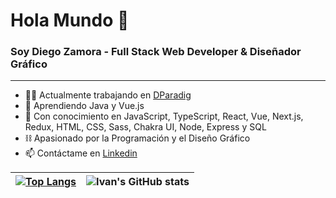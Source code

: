 <h1 >Hola Mundo 👋</h1>
<h3 >Soy Diego Zamora - Full Stack Web Developer & Diseñador Gráfico</h3>

<hr/>

- 👨‍💻 Actualmente trabajando en <a href='https://www.dparadig.com/'>DParadig</a>
- 🌱 Aprendiendo Java y Vue.js
- 💬 Con conocimiento en JavaScript, TypeScript, React, Vue, Next.js, Redux, HTML, CSS, Sass, Chakra UI, Node, Express y SQL
- ⛓  Apasionado por la Programación y el Diseño Gráfico
- 📫 Contáctame en <a href="https://www.linkedin.com/in/diegozestudio/" >Linkedin</a>


|[![Top Langs](https://github-readme-stats.vercel.app/api/top-langs/?username=areyouivan&show_icons=true&theme=city_lights)](https://github.com/diegozestudio/github-readme-stats)|![Ivan's GitHub stats](https://github-readme-stats.vercel.app/api?username=areyouivan&show_icons=true&theme=city_lights)|
|---|---|
